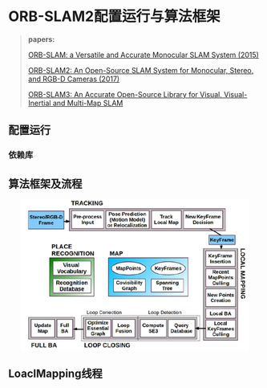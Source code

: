 # ORB-SLAM2配置运行与算法框架

> **papers:**
>
> [ORB-SLAM: a Versatile and Accurate Monocular SLAM System (2015)](./papers/ORB-SLAM.pdf)
>
> [ORB-SLAM2: An Open-Source SLAM System for Monocular, Stereo, and RGB-D Cameras (2017)](./papers/ORB-SLAM2.pdf)
>
> [ORB-SLAM3: An Accurate Open-Source Library for Visual, Visual-Inertial and Multi-Map SLAM](./papers/ORB-SLAM3.pdf)

## 配置运行

### 依赖库

## 算法框架及流程

<img src="assets/system_threads _and_modules.png" alt="image-20240721175248683" style="zoom: 80%; display: block; margin-left: auto; margin-right: auto;" />



## LoaclMapping线程

